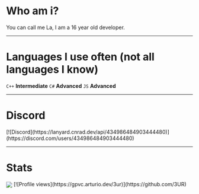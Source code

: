 <h1>Who am i?</h1>
You can call me La, I am a 16 year old developer.

<hr>

<h1>Languages I use often (not all languages I know)</h1>
<code>C++</code> <b>Intermediate</b>
<code>C#</code> <b>Advanced</b>
<code>JS</code> <b>Advanced</b>

<hr>

<h1>Discord</h1>
[![Discord](https://lanyard.cnrad.dev/api/434986484903444480)](https://discord.com/users/434986484903444480)

<hr>

<h1>Stats</h1>
<a href="https://github.com/3UR"><img align="center" src="https://github-readme-stats.vercel.app/api?username=3UR&show_icons=true&include_all_commits=true&show_icons=true&title_color=fff&icon_color=79ff97&text_color=9f9f9f&bg_color=151515"/></a>
[![Profile views](https://gpvc.arturio.dev/3ur)](https://github.com/3UR)
